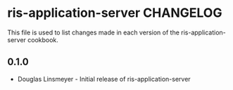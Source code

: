 ris-application-server CHANGELOG
================================

This file is used to list changes made in each version of the ris-application-server cookbook.

0.1.0
-----
- Douglas Linsmeyer - Initial release of ris-application-server
